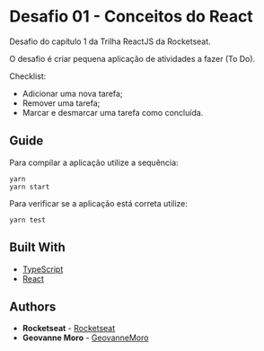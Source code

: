
# Desafio 01 -  Conceitos do React

Desafio do capítulo 1 da Trilha ReactJS da Rocketseat.

O desafio é criar pequena aplicação de atividades a fazer (To Do).

Checklist:
-  Adicionar uma nova tarefa;
- Remover uma tarefa;
- Marcar e desmarcar uma tarefa como concluída.


## Guide
Para compilar a aplicação utilize a sequência: 
```
yarn
yarn start
```
Para verificar se a aplicação está correta utilize: 
```
yarn test
```


## Built With

* [TypeScript](https://www.typescriptlang.org/) 
* [React](https://reactjs.org//) 



## Authors

* **Rocketseat** - [Rocketseat](https://github.com/Rocketseat)
* **Geovanne Moro** - [GeovanneMoro](https://github.com/GeovanneMoro)
